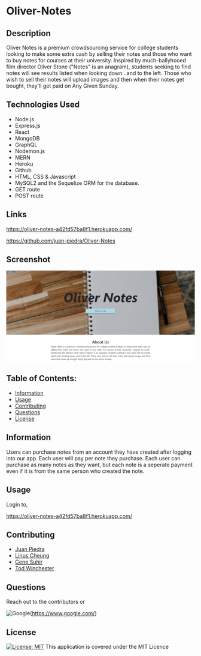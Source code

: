 # Oliver-Notes

## Description

Oliver Notes is a premium crowdsourcing service for college students looking to make some extra cash by selling their notes and those who want to buy notes for courses at their university. Inspired by much-ballyhooed film director Oliver Stone ("Notes" is an anagram), students seeking to find notes will see results listed when looking down...and to the left. Those who wish to sell their notes will upload images and then when their notes get bought, they'll get paid on Any Given Sunday.

## Technologies Used

- Node.js
- Express.js
- React
- MongoDB
- GraphQL
- Nodemon.js
- MERN
- Heroku
- Github
- HTML, CSS & Javascript
- MySQL2 and the Sequelize ORM for the database.
- GET route
- POST route


## Links

https://oliver-notes-a42fd57ba8f1.herokuapp.com/

https://github.com/juan-piedra/Oliver-Notes

## Screenshot

![Alt text](image.png)

## Table of Contents:

- [Information](#information)
- [Usage](#usage)
- [Contributing](#contributing)
- [Questions](#questions)
- [License](#license)

## Information

Users can purchase notes from an account they have created after logging into our app.  Each user will pay per note they purchase. 
Each user can purchase as many notes as they want, but each note is a seperate payment even if it is from the same person who created the note.

## Usage

Login to,

https://oliver-notes-a42fd57ba8f1.herokuapp.com/

## Contributing

- [Juan Piedra](https://github.com/juan-piedra)
- [Linus Cheung](https://github.com/linuscth)
- [Gene Suhir](https://github.com/GSuhir)
- [Tod Winchester](https://github.com/Chesster14)


## Questions

Reach out to the contributors or

![Google](https://custom-icon-badges.demolab.com/badge/Google-grey?logo=google&logoColor=red)(https://www.google.com/)


## License

[![License: MIT](https://custom-icon-badges.demolab.com/badge/license-MIT-yellowgreen.svg?logo=law)](https://opensource.org/licenses/MIT)
This application is covered under the MIT Licence
